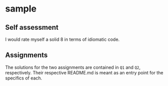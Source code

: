 # sample

## Self assessment

I would rate myself a solid 8 in terms of idiomatic code.


## Assignments

The solutions for the two assignments are contained in `Q1` and `Q2`, respectively. Their respective README.md is meant as an entry point for the specifics of each.
